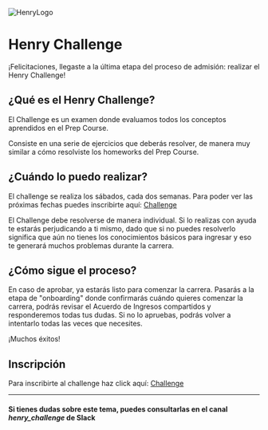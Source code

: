 ![HenryLogo](https://d31uz8lwfmyn8g.cloudfront.net/Assets/logo-henry-white-lg.png)

# Henry Challenge

¡Felicitaciones, llegaste a la última etapa del proceso de admisión: realizar el Henry Challenge!

## ¿Qué es el Henry Challenge?

El Challenge es un examen donde evaluamos todos los conceptos aprendidos en el Prep Course.

Consiste en una serie de ejercicios que deberás resolver, de manera muy similar a cómo resolviste los homeworks del Prep Course.

## ¿Cuándo lo puedo realizar?

El challenge se realiza los sábados, cada dos semanas. Para poder ver las próximas fechas puedes inscribirte aquí: [Challenge](https://challenge.prep.soyhenry.com)

El Challenge debe resolverse de manera individual. Si lo realizas con ayuda te estarás perjudicando a ti mismo, dado que si no puedes resolverlo significa que aún no tienes los conocimientos básicos para ingresar y eso te generará muchos problemas durante la carrera.

## ¿Cómo sigue el proceso?

En caso de aprobar, ya estarás listo para comenzar la carrera. Pasarás a la etapa de "onboarding" donde confirmarás cuándo quieres comenzar la carrera, podrás revisar el Acuerdo de Ingresos compartidos y responderemos todas tus dudas. Si no lo apruebas, podrás volver a intentarlo todas las veces que necesites.

¡Muchos éxitos!

## Inscripción

Para inscribirte al challenge haz click aquí: [Challenge](https://challenge.prep.soyhenry.com)

---

#### Si tienes dudas sobre este tema, puedes consultarlas en el canal ***henry_challenge*** de Slack